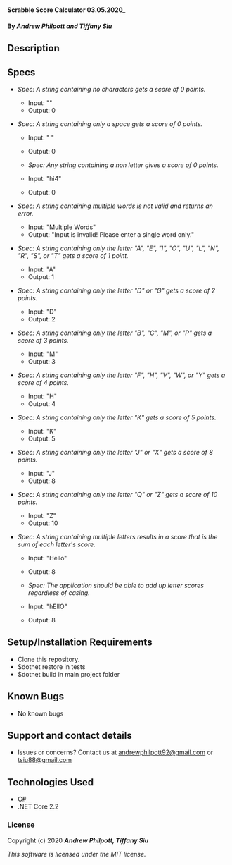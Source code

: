 #

#### Scrabble Score Calculator 03.05.2020\_

#### By _**Andrew Philpott and Tiffany Siu**_

## Description

## Specs

- _Spec: A string containing no characters gets a score of 0 points._

  - Input: ""
  - Output: 0

- _Spec: A string containing only a space gets a score of 0 points._

  - Input: " "
  - Output: 0

  - _Spec: Any string containing a non letter gives a score of 0 points._

  - Input: "hi4"
  - Output: 0

- _Spec: A string containing multiple words is not valid and returns an error._

  - Input: "Multiple Words"
  - Output: "Input is invalid! Please enter a single word only."

- _Spec: A string containing only the letter "A", "E", "I", "O", "U", "L", "N", "R", "S", or "T" gets a score of 1 point._

  - Input: "A"
  - Output: 1

- _Spec: A string containing only the letter "D" or "G" gets a score of 2 points._

  - Input: "D"
  - Output: 2

- _Spec: A string containing only the letter "B", "C", "M", or "P" gets a score of 3 points._

  - Input: "M"
  - Output: 3

- _Spec: A string containing only the letter "F", "H", "V", "W", or "Y" gets a score of 4 points._

  - Input: "H"
  - Output: 4

- _Spec: A string containing only the letter "K" gets a score of 5 points._

  - Input: "K"
  - Output: 5

- _Spec: A string containing only the letter "J" or "X" gets a score of 8 points._

  - Input: "J"
  - Output: 8

- _Spec: A string containing only the letter "Q" or "Z" gets a score of 10 points._

  - Input: "Z"
  - Output: 10

* _Spec: A string containing multiple letters results in a score that is the sum of each letter's score._

  - Input: "Hello"
  - Output: 8

  - _Spec: The application should be able to add up letter scores regardless of casing._

  - Input: "hEllO"
  - Output: 8

## Setup/Installation Requirements

- Clone this repository.
- \$dotnet restore in tests
- \$dotnet build in main project folder

## Known Bugs

- No known bugs

## Support and contact details

- Issues or concerns? Contact us at andrewphilpott92@gmail.com or tsiu88@gmail.com

## Technologies Used

- C#
- .NET Core 2.2

### License

Copyright (c) 2020 **_Andrew Philpott, Tiffany Siu_**

_This software is licensed under the MIT license._
